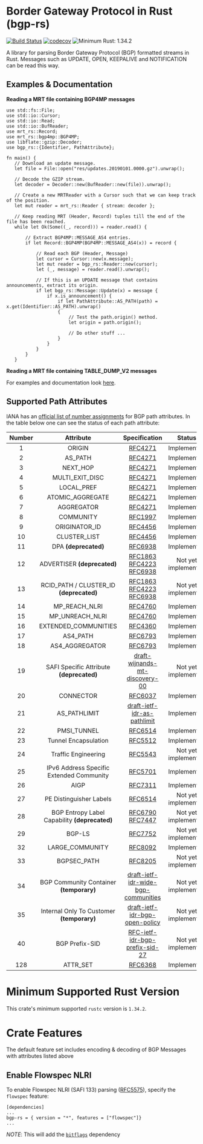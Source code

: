 # Border Gateway Protocol in Rust (bgp-rs)
[![Build Status](https://github.com/DevQps/bgp-rs/workflows/Validation/badge.svg)](https://github.com/DevQps/bgp-rs/actions)
[![codecov](https://codecov.io/gh/DevQps/bgp-rs/branch/master/graph/badge.svg)](https://codecov.io/gh/DevQps/bgp-rs)
![Minimum Rust: 1.34.2](https://img.shields.io/badge/Minimum%20Rust%20Version-1.34.2-brightgreen.svg)

A library for parsing Border Gateway Protocol (BGP) formatted streams in Rust.
Messages such as UPDATE, OPEN, KEEPALIVE and NOTIFICATION can be read this way.

## Examples & Documentation

**Reading a MRT file containing BGP4MP messages**
```
use std::fs::File;
use std::io::Cursor;
use std::io::Read;
use std::io::BufReader;
use mrt_rs::Record;
use mrt_rs::bgp4mp::BGP4MP;
use libflate::gzip::Decoder;
use bgp_rs::{Identifier, PathAttribute};

fn main() {
   // Download an update message.
   let file = File::open("res/updates.20190101.0000.gz").unwrap();

   // Decode the GZIP stream.
   let decoder = Decoder::new(BufReader::new(file)).unwrap();

   // Create a new MRTReader with a Cursor such that we can keep track of the position.
   let mut reader = mrt_rs::Reader { stream: decoder };

   // Keep reading MRT (Header, Record) tuples till the end of the file has been reached.
   while let Ok(Some((_, record))) = reader.read() {

       // Extract BGP4MP::MESSAGE_AS4 entries.
       if let Record::BGP4MP(BGP4MP::MESSAGE_AS4(x)) = record {

           // Read each BGP (Header, Message)
           let cursor = Cursor::new(x.message);
           let mut reader = bgp_rs::Reader::new(cursor);
           let (_, message) = reader.read().unwrap();

           // If this is an UPDATE message that contains announcements, extract its origin.
           if let bgp_rs::Message::Update(x) = message {
               if x.is_announcement() {
                   if let PathAttribute::AS_PATH(path) = x.get(Identifier::AS_PATH).unwrap()
                   {
                       // Test the path.origin() method.
                       let origin = path.origin();

                       // Do other stuff ...
                   }
               }
           }
       }
   }
```

**Reading a MRT file containing TABLE_DUMP_V2 messages**

For examples and documentation look [here](https://docs.rs/bgp-rs/).

## Supported Path Attributes
IANA has an [official list of number assignments](https://www.iana.org/assignments/bgp-parameters/bgp-parameters.xhtml) for BGP path attributes.
In the table below one can see the status of each path attribute:

| Number |                   Attribute                   |                                                         Specification                                                         |        Status       |
|:------:|:---------------------------------------------:|:-----------------------------------------------------------------------------------------------------------------------------:|:-------------------:|
|    1   |                     ORIGIN                    |                                           [RFC4271](http://www.iana.org/go/rfc4271)                                           |     Implemented     |
|    2   |                    AS_PATH                    |                                           [RFC4271](http://www.iana.org/go/rfc4271)                                           |     Implemented     |
|    3   |                    NEXT_HOP                   |                                           [RFC4271](http://www.iana.org/go/rfc4271)                                           |     Implemented     |
|    4   |                MULTI_EXIT_DISC                |                                           [RFC4271](http://www.iana.org/go/rfc4271)                                           |     Implemented     |
|    5   |                   LOCAL_PREF                  |                                           [RFC4271](http://www.iana.org/go/rfc4271)                                           |     Implemented     |
|    6   |                ATOMIC_AGGREGATE               |                                           [RFC4271](http://www.iana.org/go/rfc4271)                                           |     Implemented     |
|    7   |                   AGGREGATOR                  |                                           [RFC4271](http://www.iana.org/go/rfc4271)                                           |     Implemented     |
|    8   |                   COMMUNITY                   |                                           [RFC1997](http://www.iana.org/go/rfc1997)                                           |     Implemented     |
|    9   |                 ORIGINATOR_ID                 |                                           [RFC4456](http://www.iana.org/go/rfc4456)                                           |     Implemented     |
|   10   |                  CLUSTER_LIST                 |                                           [RFC4456](http://www.iana.org/go/rfc4456)                                           |     Implemented     |
|   11   |              DPA **(deprecated)**             |                                           [RFC6938](http://www.iana.org/go/rfc6938)                                           |     Implemented     |
|   12   |          ADVERTISER **(deprecated)**          | [RFC1863](http://www.iana.org/go/rfc1863) [RFC4223](http://www.iana.org/go/rfc4223) [RFC6938](http://www.iana.org/go/rfc6938) | Not yet implemented |
|   13   |    RCID_PATH / CLUSTER_ID **(deprecated)**    | [RFC1863](http://www.iana.org/go/rfc1863) [RFC4223](http://www.iana.org/go/rfc4223) [RFC6938](http://www.iana.org/go/rfc6938) | Not yet implemented |
|   14   |                 MP_REACH_NLRI                 |                                           [RFC4760](http://www.iana.org/go/rfc4760)                                           |     Implemented     |
|   15   |                MP_UNREACH_NLRI                |                                           [RFC4760](http://www.iana.org/go/rfc4760)                                           |     Implemented     |
|   16   |              EXTENDED_COMMUNITIES             |                                           [RFC4360](http://www.iana.org/go/rfc4360)                                           |     Implemented     |
|   17   |                    AS4_PATH                   |                                           [RFC6793](http://www.iana.org/go/rfc6793)                                           |     Implemented     |
|   18   |                 AS4_AGGREGATOR                |                                           [RFC6793](http://www.iana.org/go/rfc6793)                                           |     Implemented     |
|   19   |    SAFI Specific Attribute **(deprecated)**   |                    [draft-wijnands-mt-discovery-00](http://www.iana.org/go/draft-wijnands-mt-discovery-00)                    | Not yet implemented |
|   20   |                   CONNECTOR                   |                                           [RFC6037](http://www.iana.org/go/rfc6037)                                           |     Implemented     |
|   21   |                  AS_PATHLIMIT                 |                        [draft-ietf-idr-as-pathlimit](http://www.iana.org/go/draft-ietf-idr-as-pathlimit)                      |     Implemented     |
|   22   |                  PMSI_TUNNEL                  |                                           [RFC6514](http://www.iana.org/go/rfc6514)                                           |     Implemented     |
|   23   |              Tunnel Encapsulation             |                                           [RFC5512](http://www.iana.org/go/rfc5512)                                           |     Implemented     |
|   24   |              Traffic Engineering              |                                           [RFC5543](http://www.iana.org/go/rfc5543)                                           | Not yet implemented |
|   25   |    IPv6 Address Specific Extended Community   |                                           [RFC5701](http://www.iana.org/go/rfc5701)                                           |     Implemented     |
|   26   |                      AIGP                     |                                           [RFC7311](http://www.iana.org/go/rfc7311)                                           |     Implemented     |
|   27   |            PE Distinguisher Labels            |                                           [RFC6514](http://www.iana.org/go/rfc6514)                                           | Not yet implemented |
|   28   | BGP Entropy Label Capability **(deprecated)** |                      [RFC6790](http://www.iana.org/go/rfc6790) [RFC7447](http://www.iana.org/go/rfc7447)                      | Not yet implemented |
|   29   |                     BGP-LS                    |                                           [RFC7752](http://www.iana.org/go/rfc7752)                                           | Not yet implemented |
|   32   |                LARGE_COMMUNITY                |                                           [RFC8092](http://www.iana.org/go/rfc8092)                                           |     Implemented     |
|   33   |                  BGPSEC_PATH                  |                                           [RFC8205](http://www.iana.org/go/rfc8205)                                           | Not yet implemented |
|   34   |    BGP Community Container **(temporary)**    |               [draft-ietf-idr-wide-bgp-communities](http://www.iana.org/go/draft-ietf-idr-wide-bgp-communities)               | Not yet implemented |
|   35   |   Internal Only To Customer **(temporary)**   |                    [draft-ietf-idr-bgp-open-policy](http://www.iana.org/go/draft-ietf-idr-bgp-open-policy)                    | Not yet implemented |
|   40   |                 BGP Prefix-SID                |                   [RFC-ietf-idr-bgp-prefix-sid-27](http://www.iana.org/go/draft-ietf-idr-bgp-prefix-sid-27)                   | Not yet implemented |
|   128  |                    ATTR_SET                   |                                           [RFC6368](http://www.iana.org/go/rfc6368)                                           |     Implemented     |

# Minimum Supported Rust Version
This crate's minimum supported `rustc` version is `1.34.2`.

# Crate Features
The default feature set includes encoding & decoding of BGP Messages with attributes listed above

## Enable Flowspec NLRI
To enable Flowspec NLRI (SAFI 133) parsing ([RFC5575](https://tools.ietf.org/html/rfc5575)), specify the `flowspec` feature:

```
[dependencies]
...
bgp-rs = { version = "*", features = ["flowspec"]}
...
```

*NOTE*: This will add the [`bitflags`](https://crates.io/crates/bitflags) dependency
